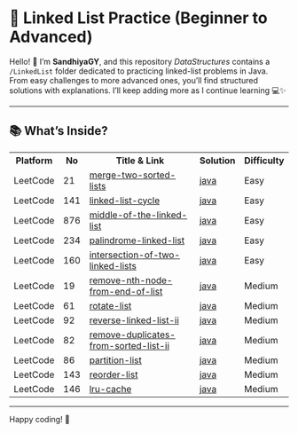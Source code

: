 # 🔗 Linked List Practice (Beginner to Advanced)

Hello! 👋 I’m **SandhiyaGY**, and this repository *DataStructures* contains a `/LinkedList` folder dedicated to practicing linked-list problems in Java.  
From easy challenges to more advanced ones, you’ll find structured solutions with explanations. I’ll keep adding more as I continue learning 💻✨

---

## 📚 What’s Inside?

<table>
  <tr>
    <th>Platform</th><th>No</th><th>Title & Link</th><th>Solution</th><th>Difficulty</th>
  </tr>
  <tr>
    <td>LeetCode</td><td>21</td>
    <td><a href="https://leetcode.com/problems/merge-two-sorted-lists/">merge-two-sorted-lists</a></td>
    <td><a href="https://github.com/SandhiyaGY/data-structures-practice-problems/tree/main/LinkedList/merge-two-sorted-lists">java</a></td>
    <td>Easy</td>
  </tr>
  <tr>
    <td>LeetCode</td><td>141</td>
    <td><a href="https://leetcode.com/problems/linked-list-cycle/">linked-list-cycle</a></td>
    <td><a href="https://github.com/SandhiyaGY/data-structures-practice-problems/tree/main/LinkedList/linked-list-cycle">java</a></td>
    <td>Easy</td>
  </tr>
  <tr>
    <td>LeetCode</td><td>876</td>
    <td><a href="https://leetcode.com/problems/middle-of-the-linked-list/">middle-of-the-linked-list</a></td>
    <td><a href="https://github.com/SandhiyaGY/data-structures-practice-problems/tree/main/LinkedList/middle-of-the-linked-list">java</a></td>
    <td>Easy</td>
  </tr>
  <tr>
    <td>LeetCode</td><td>234</td>
    <td><a href="https://leetcode.com/problems/palindrome-linked-list/">palindrome-linked-list</a></td>
    <td><a href="https://github.com/SandhiyaGY/data-structures-practice-problems/tree/main/LinkedList/palindrome-linked-list">java</a></td>
    <td>Easy</td>
  </tr>
  <tr>
    <td>LeetCode</td><td>160</td>
    <td><a href="https://leetcode.com/problems/intersection-of-two-linked-lists/">intersection-of-two-linked-lists</a></td>
    <td><a href="https://github.com/SandhiyaGY/data-structures-practice-problems/tree/main/LinkedList/intersection-of-two-linked-lists">java</a></td>
    <td>Easy</td>
  </tr>
  <tr>
    <td>LeetCode</td><td>19</td>
    <td><a href="https://leetcode.com/problems/remove-nth-node-from-end-of-list/">remove-nth-node-from-end-of-list</a></td>
    <td><a href="https://github.com/SandhiyaGY/data-structures-practice-problems/tree/main/LinkedList/remove-nth-node-from-end-of-list">java</a></td>
    <td>Medium</td>
  </tr>
  <tr>
    <td>LeetCode</td><td>61</td>
    <td><a href="https://leetcode.com/problems/rotate-list/">rotate-list</a></td>
    <td><a href="https://github.com/SandhiyaGY/data-structures-practice-problems/tree/main/inkedList/rotate-list">java</a></td>
    <td>Medium</td>
  </tr>
  <tr>
    <td>LeetCode</td><td>92</td>
    <td><a href="https://leetcode.com/problems/reverse-linked-list-ii/">reverse-linked-list-ii</a></td>
    <td><a href="https://github.com/SandhiyaGY/data-structures-practice-problems/tree/main/LinkedList/reverse-linked-list-ii">java</a></td>
    <td>Medium</td>
  </tr>
  <tr>
    <td>LeetCode</td><td>82</td>
    <td><a href="https://leetcode.com/problems/remove-duplicates-from-sorted-list-ii/">remove-duplicates-from-sorted-list-ii</a></td>
    <td><a href="https://github.com/SandhiyaGY/data-structures-practice-problems/tree/main/LinkedList/remove-duplicates-from-sorted-list-ii">java</a></td>
    <td>Medium</td>
  </tr>
  <tr>
    <td>LeetCode</td><td>86</td>
    <td><a href="https://leetcode.com/problems/partition-list/">partition-list</a></td>
    <td><a href="https://github.com/SandhiyaGY/data-structures-practice-problems/tree/main/LinkedList/partition-list">java</a></td>
    <td>Medium</td>
  </tr>
  <tr>
    <td>LeetCode</td><td>143</td>
    <td><a href="https://leetcode.com/problems/reorder-list/">reorder-list</a></td>
    <td><a href="https://github.com/SandhiyaGY/data-structures-practice-problems/tree/main/LinkedList/reorder-list">java</a></td>
    <td>Medium</td>
  </tr>
  <tr>
    <td>LeetCode</td><td>146</td>
    <td><a href="https://leetcode.com/problems/lru-cache/">lru-cache</a></td>
    <td><a href="https://github.com/SandhiyaGY/data-structures-practice-problems/tree/main/LinkedList/lru-cache">java</a></td>
    <td>Medium</td>
  </tr>
</table>

---

Happy coding! 🚀

